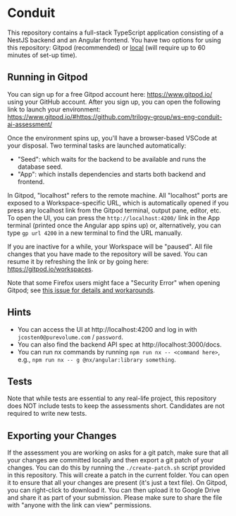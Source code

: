 # Conduit

This repository contains a full-stack TypeScript application consisting of a NestJS backend and an Angular frontend. You have two options for using this repository: Gitpod (recommended) or [local](./LOCAL.md) (will require up to 60 minutes of set-up time).

## Running in Gitpod

You can sign up for a free Gitpod account here: https://www.gitpod.io/ using your GitHub account. After you sign up, you can open the following link to launch your environment: https://www.gitpod.io/#https://github.com/trilogy-group/ws-eng-conduit-ai-assessment/

Once the environment spins up, you'll have a browser-based VSCode at your disposal. Two terminal tasks are launched automatically:

- "Seed": which waits for the backend to be available and runs the database seed.
- "App": which installs dependencies and starts both backend and frontend.

In Gitpod, "localhost" refers to the remote machine. All "localhost" ports are exposed to a Workspace-specific URL, which is automatically opened if you press any localhost link from the Gitpod terminal, output pane, editor, etc. To open the UI, you can press the `http://localhost:4200/` link in the App terminal (printed once the Angular app spins up) or, alternatively, you can type `gp url 4200` in a new terminal to find the URL manually.

If you are inactive for a while, your Workspace will be "paused". All file changes that you have made to the repository will be saved. You can resume it by refreshing the link or by going here: https://gitpod.io/workspaces.

Note that some Firefox users might face a "Security Error" when opening Gitpod; see [this issue for details and workarounds](https://github.com/gitpod-io/gitpod/issues/9386).

## Hints

- You can access the UI at http://localhost:4200 and log in with `jcosten0@purevolume.com` / `password`.
- You can also find the backend API spec at http://localhost:3000/docs.
- You can run nx commands by running `npm run nx -- <command here>`, e.g., `npm run nx -- g @nx/angular:library something`.

## Tests

Note that while tests are essential to any real-life project, this repository does NOT include tests to keep the assessments short. Candidates are not required to write new tests.

## Exporting your Changes

If the assessment you are working on asks for a git patch, make sure that all your changes are committed locally and then export a git patch of your changes. You can do this by running the `./create-patch.sh` script provided in this repository. This will create a patch in the current folder. You can open it to ensure that all your changes are present (it's just a text file). On Gitpod, you can right-click to download it. You can then upload it to Google Drive and share it as part of your submission. Please make sure to share the file with "anyone with the link can view" permissions.
